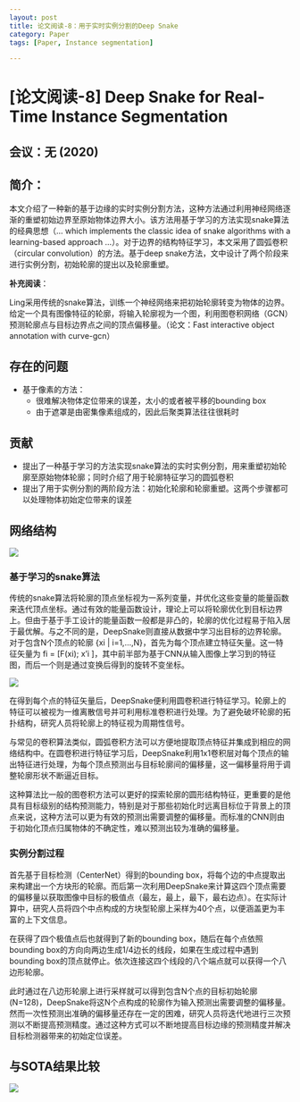 ```yaml
---
layout: post
title: 论文阅读-8：用于实时实例分割的Deep Snake
category: Paper
tags: [Paper, Instance segmentation]

---
```


# [论文阅读-8] Deep Snake for Real-Time Instance Segmentation

## 会议：无 (2020)

## 简介：

本文介绍了一种新的基于边缘的实时实例分割方法，这种方法通过利用神经网络逐渐的重塑初始边界至原始物体边界大小。该方法用基于学习的方法实现snake算法的经典思想（... which implements the classic idea of snake algorithms with a learning-based approach ...）。对于边界的结构特征学习，本文采用了圆弧卷积（circular convolution）的方法。基于deep snake方法，文中设计了两个阶段来进行实例分割，初始轮廓的提出以及轮廓重塑。

**补充阅读**：

Ling采用传统的snake算法，训练一个神经网络来把初始轮廓转变为物体的边界。给定一个具有图像特征的轮廓，将输入轮廓视为一个图，利用图卷积网络（GCN）预测轮廓点与目标边界点之间的顶点偏移量。（论文：Fast interactive object annotation with curve-gcn）

## 存在的问题

- 基于像素的方法：
  - 很难解决物体定位带来的误差，太小的或者被平移的bounding box
  - 由于遮罩是由密集像素组成的，因此后聚类算法往往很耗时

## 贡献

- 提出了一种基于学习的方法实现snake算法的实时实例分割，用来重塑初始轮廓至原始物体轮廓；同时介绍了用于轮廓特征学习的圆弧卷积
- 提出了用于实例分割的两阶段方法：初始化轮廓和轮廓重塑。这两个步骤都可以处理物体初始定位带来的误差

## 网络结构

![](http://thorraysjtu.github.io/img/20200210/structure.png)

### 基于学习的snake算法

传统的snake算法将轮廓的顶点坐标视为一系列变量，并优化这些变量的能量函数来迭代顶点坐标。通过有效的能量函数设计，理论上可以将轮廓优化到目标边界上。但由于基于手工设计的能量函数一般都是非凸的，轮廓的优化过程易于陷入居于最优解。与之不同的是，DeepSnake则直接从数据中学习出目标的边界轮廓。对于包含N个顶点的轮廓 {xi | i=1,…,N}，首先为每个顶点建立特征矢量。这一特征矢量为 fi = [F(xi); x’i ]，其中前半部为基于CNN从输入图像上学习到的特征图，而后一个则是通过变换后得到的旋转不变坐标。

![](http://thorraysjtu.github.io/img/20200210/CirConv.png)

在得到每个点的特征矢量后，DeepSnake便利用圆卷积进行特征学习。轮廓上的特征可以被视为一维离散信号并可利用标准卷积进行处理。为了避免破坏轮廓的拓扑结构，研究人员将轮廓上的特征视为周期性信号。

与常见的卷积算法类似，圆弧卷积方法可以方便地提取顶点特征并集成到相应的网络结构中。在圆卷积进行特征学习后，DeepSnake利用1x1卷积层对每个顶点的输出特征进行处理，为每个顶点预测出与目标轮廓间的偏移量，这一偏移量将用于调整轮廓形状不断逼近目标。

这种算法比一般的图卷积方法可以更好的探索轮廓的圆形结构特征，更重要的是他具有目标级别的结构预测能力，特别是对于那些初始化时远离目标位于背景上的顶点来说，这种方法可以更为有效的预测出需要调整的偏移量。而标准的CNN则由于初始化顶点归属物体的不确定性，难以预测出较为准确的偏移量。

### 实例分割过程

首先基于目标检测（CenterNet）得到的bounding box，将每个边的中点提取出来构建出一个方块形的轮廓。而后第一次利用DeepSnake来计算这四个顶点需要的偏移量以获取图像中目标的极值点（最左，最上，最下，最右边点）。在实际计算中，研究人员将四个中点构成的方块型轮廓上采样为40个点，以便涵盖更为丰富的上下文信息。

在获得了四个极值点后也就得到了新的bounding box，随后在每个点依照bounding box的方向向两边生成1/4边长的线段，如果在生成过程中遇到bounding box的顶点就停止。依次连接这四个线段的八个端点就可以获得一个八边形轮廓。

此时通过在八边形轮廓上进行采样就可以得到包含N个点的目标初始轮廓(N=128)，DeepSnake将这N个点构成的轮廓作为输入预测出需要调整的偏移量。然而一次性预测出准确的偏移量还存在一定的困难，研究人员将迭代地进行三次预测以不断提高预测精度。通过这种方式可以不断地提高目标边缘的预测精度并解决目标检测器带来的初始定位误差。

## 与SOTA结果比较

![](http://thorraysjtu.github.io/img/20200210/SOTA.png)
